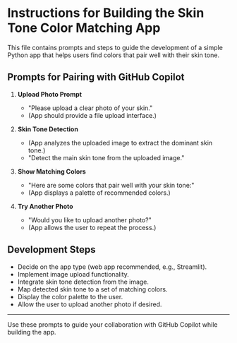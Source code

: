 # Instructions for Building the Skin Tone Color Matching App

This file contains prompts and steps to guide the development of a simple Python app that helps users find colors that pair well with their skin tone.

## Prompts for Pairing with GitHub Copilot

1. **Upload Photo Prompt**
   - "Please upload a clear photo of your skin."
   - (App should provide a file upload interface.)

2. **Skin Tone Detection**
   - (App analyzes the uploaded image to extract the dominant skin tone.)
   - "Detect the main skin tone from the uploaded image."

3. **Show Matching Colors**
   - "Here are some colors that pair well with your skin tone:"
   - (App displays a palette of recommended colors.)

4. **Try Another Photo**
   - "Would you like to upload another photo?"
   - (App allows the user to repeat the process.)

## Development Steps

- Decide on the app type (web app recommended, e.g., Streamlit).
- Implement image upload functionality.
- Integrate skin tone detection from the image.
- Map detected skin tone to a set of matching colors.
- Display the color palette to the user.
- Allow the user to upload another photo if desired.

---

Use these prompts to guide your collaboration with GitHub Copilot while building the app.
